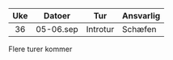 |  Uke  |  Datoer   |      Tur      | Ansvarlig |
| :---: | :-------: | :-----------: | --------- |
|  36   | 05-06.sep |   Introtur    | Schæfen   |

Flere turer kommer

<!-- 
|  39   | 26-28.sep |     Tur!      | Schæfen   |
|  42   | 17-19.okt |   TOSSGiade   | Styret    |
|  45   | 07-09.nov | Halloween-tur | Schæfen   |
|  48   | 28-30.nov | Høsttacofest  | Schæfen   |
|  --   | 31-01.jan |  Nyttårstur   | Schæfen   |
 -->
<!-- 
|  38   | 19-21.sep |         Tur!          | Schæfen   |
|  41   | 10-12.oct |      TOSSGiade        | Styret    |
|  44   | 31-02.nov |     Halloween-tur     | Schæfen   |
|  47   | 21-23.nov |     Høsttacofest      | Schæfen   |
|  50   | 12-14.dec | Eksamensdepresjonstur | Schæfen   |
 -->
